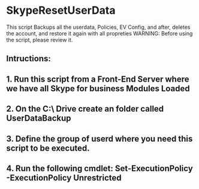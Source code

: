 # SkypeResetUserData
This script Backups all the userdata, Policies, EV Config, and after, deletes the account, and restore it again with all propreties
WARNING: Before using the script, please review it.
##  Intructions: 
##  1. Run this script from a Front-End Server where we have all Skype for business Modules Loaded
##  2. On the C:\ Drive create an folder called UserDataBackup
##  3. Define the group of userd where you need this script to be executed.
##  4. Run the following cmdlet: Set-ExecutionPolicy -ExecutionPolicy Unrestricted
